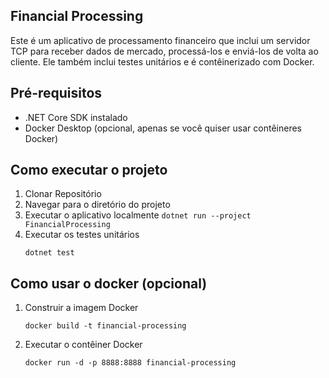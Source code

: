## Financial Processing
  Este é um aplicativo de processamento financeiro que inclui um servidor TCP para receber dados de mercado, processá-los e enviá-los de volta ao cliente. Ele também inclui testes unitários e é contêinerizado com Docker.

## Pré-requisitos
  * .NET Core SDK instalado
  * Docker Desktop (opcional, apenas se você quiser usar contêineres Docker)

## Como executar o projeto
  1. Clonar Repositório
  2. Navegar para o diretório do projeto
  3. Executar o aplicativo localmente
    ```
    dotnet run --project FinancialProcessing
    ```
  5. Executar os testes unitários
     ```
     dotnet test
     ```

## Como usar o docker (opcional)
  1. Construir a imagem Docker
     ```
     docker build -t financial-processing
     ```
  2. Executar o contêiner Docker
     ```
     docker run -d -p 8888:8888 financial-processing
     ```
